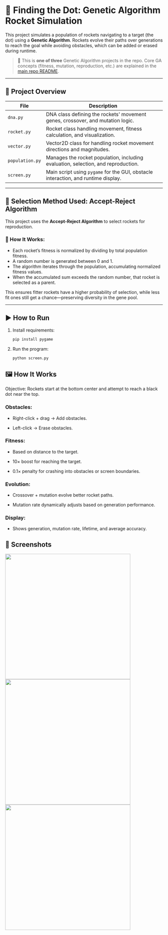 # 🚀 Finding the Dot: Genetic Algorithm Rocket Simulation

This project simulates a population of rockets navigating to a target (the dot) using a **Genetic Algorithm**. Rockets evolve their paths over generations to reach the goal while avoiding obstacles, which can be added or erased during runtime.

> 📁 This is **one of three** Genetic Algorithm projects in the repo. Core GA concepts (fitness, mutation, reproduction, etc.) are explained in the [main repo README](../README.md).

---

## 📂 Project Overview

| File | Description |
|------|-------------|
| `dna.py` | DNA class defining the rockets' movement genes, crossover, and mutation logic. |
| `rocket.py` | Rocket class handling movement, fitness calculation, and visualization. |
| `vector.py` | Vector2D class for handling rocket movement directions and magnitudes. |
| `population.py` | Manages the rocket population, including evaluation, selection, and reproduction. |
| `screen.py` | Main script using `pygame` for the GUI, obstacle interaction, and runtime display. |

---

## 🎯 Selection Method Used: **Accept-Reject Algorithm**

This project uses the **Accept-Reject Algorithm** to select rockets for reproduction.

### 🧠 How It Works:

- Each rocket’s fitness is normalized by dividing by total population fitness.
- A random number is generated between 0 and 1.
- The algorithm iterates through the population, accumulating normalized fitness values.
- When the accumulated sum exceeds the random number, that rocket is selected as a parent.

This ensures fitter rockets have a higher probability of selection, while less fit ones still get a chance—preserving diversity in the gene pool.

---

## ▶️ How to Run

1. Install requirements:
   ```bash
   pip install pygame
2. Run the program:
   ```bash
   python screen.py
## 🖼️ How It Works
Objective: Rockets start at the bottom center and attempt to reach a black dot near the top.

### Obstacles:

- Right-click + drag → Add obstacles.

- Left-click → Erase obstacles.

### Fitness:

- Based on distance to the target.

- 10× boost for reaching the target.

- 0.1× penalty for crashing into obstacles or screen boundaries.

### Evolution:

- Crossover + mutation evolve better rocket paths.

- Mutation rate dynamically adjusts based on generation performance.

### Display:

- Shows generation, mutation rate, lifetime, and average accuracy.

## 📸 Screenshots
<img src="https://github.com/user-attachments/assets/bd8b99ba-9522-42b0-9d1b-d6582be41abc" width="400">
<img src="https://github.com/user-attachments/assets/7396a15a-d224-4185-b8c7-01051bb0da48" width="400">
<img src="https://github.com/user-attachments/assets/ed711091-d023-4408-b36a-0ca4152479a8" width="400">

